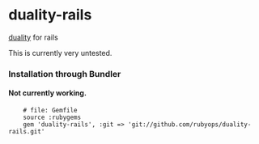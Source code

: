 duality-rails
=============

[duality](http://github.com/rubyops/duality) for rails

This is currently very untested.

### Installation through Bundler

#### Not currently working.

        # file: Gemfile
        source :rubygems
        gem 'duality-rails', :git => 'git://github.com/rubyops/duality-rails.git'


